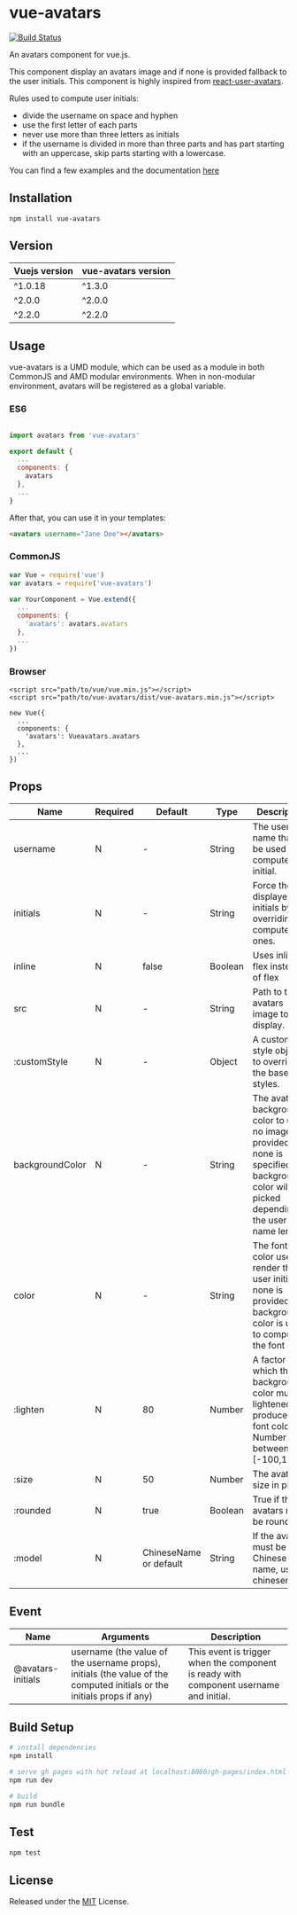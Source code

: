 # vue-avatars

[![Build Status](https://travis-ci.org/eliep/vue-avatars.svg?branch=master)](https://travis-ci.org/eliep/vue-avatars)

An avatars component for vue.js.

This component display an avatars image and if none is provided fallback to the
user initials.  This component is highly inspired from
[react-user-avatars](https://github.com/wbinnssmith/react-user-avatars).

Rules used to compute user initials:
- divide the username on space and hyphen
- use the first letter of each parts
- never use more than three letters as initials
- if the username is divided in more than three parts and has part
  starting with an uppercase, skip parts starting with a lowercase.

You can find a few examples and the documentation [here](https://github.com/GongYuan303/vue-avatars)

## Installation

`npm install vue-avatars`

## Version

| Vuejs version | vue-avatars version |
| ------------- | -----------------  |
| ^1.0.18       | ^1.3.0             |
| ^2.0.0        | ^2.0.0             |
| ^2.2.0        | ^2.2.0             |

## Usage
vue-avatars is a UMD module, which can be used as a module in both CommonJS and AMD modular environments.
When in non-modular environment, avatars will be registered as a global variable.</p>

### ES6
```js

import avatars from 'vue-avatars'

export default {
  ...
  components: {
    avatars
  },
  ...
}
```
After that, you can use it in your templates:

```html
<avatars username="Jane Doe"></avatars>
```

### CommonJS
```js
var Vue = require('vue')
var avatars = require('vue-avatars')

var YourComponent = Vue.extend({
  ...
  components: {
    'avatars': avatars.avatars
  },
  ...
})
```

### Browser

```
<script src="path/to/vue/vue.min.js"></script>
<script src="path/to/vue-avatars/dist/vue-avatars.min.js"></script>

new Vue({
  ...
  components: {
    'avatars': Vueavatars.avatars
  },
  ...
})
```


## Props
<table class="table">
<thead><tr>
  <th>Name</th><th>Required</th><th>Default</th><th>Type</th><th>Description</th>
</tr></thead>
<tbody>
  <tr><td>username</td>
    <td> N </td>
    <td> - </td>
    <td> String </td>
    <td>The user name that will be used to compute user initial.</td></tr>
  <tr><td>initials</td>
    <td> N </td>
    <td> - </td>
    <td> String </td>
    <td>Force the displayed initials by overriding the computed ones.</td></tr>
  <tr><td>inline</td>
    <td> N </td>
    <td> false </td>
    <td> Boolean </td>
    <td>Uses inline-flex instead of flex</td></tr>
  <tr><td>src</td>
    <td> N </td>
    <td> - </td>
    <td> String </td>
    <td>Path to the avatars image to display.</td></tr>
  <tr><td>:customStyle</td>
    <td> N </td>
    <td> - </td>
    <td> Object </td>
    <td>A custom style object to override the base styles.</td></tr>
  <tr><td>backgroundColor</td>
    <td> N </td>
    <td> - </td>
    <td> String </td>
    <td>The avatars background color to use if no image is provided. If none
      is specified, a background color will be picked depending on
      the user name length.</td></tr>
  <tr><td>color</td>
    <td> N </td>
    <td> - </td>
    <td> String </td>
    <td>The font color used to render the user initials. If none
      is provided, the background color is used to compute
      the font color.</td></tr>
  <tr><td>:lighten</td>
    <td> N </td>
    <td> 80 </td>
    <td> Number </td>
    <td>A factor by which the background color must be lightened to
      produce the font color. Number between [-100,100].</td></tr>
  <tr><td>:size</td>
    <td> N </td>
    <td> 50 </td>
    <td> Number </td>
    <td>The avatars size in pixel.</td></tr>
  <tr><td>:rounded</td>
    <td> N </td>
    <td> true </td>
    <td> Boolean </td>
    <td>True if the avatars must be rounded.</td></tr>
  <tr><td>:model</td>
    <td> N </td>
    <td> ChineseName or default</td>
    <td> String </td>
    <td> If the avatar must be a Chinese name, use chinesename.</td></tr>
</tbody>
</table>

## Event
<table class="table">
<thead><tr>
  <th>Name</th><th>Arguments</th><th>Description</th>
</tr></thead>
<tbody>
  <tr><td>@avatars-initials</td>
    <td>username (the value of the username props),
      initials (the value of the computed initials or the initials props if any)</td>
    <td>This event is trigger when the component is ready with component
      username and initial.</td></tr>
</tbody>
</table>


## Build Setup
``` bash
# install dependencies
npm install

# serve gh pages with hot reload at localhost:8080/gh-pages/index.html
npm run dev

# build
npm run bundle
```
## Test
``` bash
npm test
```

## License

Released under the [MIT](LICENSE) License.
